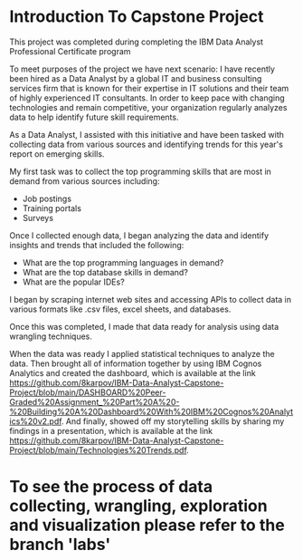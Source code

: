 # Introduction To Capstone Project
This project was completed during completing the IBM Data Analyst Professional Certificate program

To meet purposes of the project we have next scenario: 
I have recently been hired as a Data Analyst by a global IT and business consulting services firm that is known for their expertise in IT solutions and their team of highly experienced IT consultants.  In order to keep pace with changing technologies and remain competitive, your organization regularly analyzes data to help identify future skill requirements.

As a Data Analyst, I assisted with this initiative and have been tasked with collecting data from various sources and identifying trends for this year's report on emerging skills.

My first task was to collect the top programming skills that are most in demand from various sources including:

- Job postings
- Training portals
- Surveys

Once I collected enough data, I began analyzing the data and identify insights and trends that included the following:

- What are the top programming languages in demand?
- What are the top database skills in demand?
- What are the popular IDEs?

I began by scraping internet web sites and accessing APIs to collect data in various formats like .csv files, excel sheets, and databases.

Once this was completed, I made that data ready for analysis using data wrangling techniques.

When the data was ready I applied statistical techniques to analyze the data.  Then brought all of information together by using  IBM Cognos Analytics and created the dashboard, which is available at the link https://github.com/8karpov/IBM-Data-Analyst-Capstone-Project/blob/main/DASHBOARD%20Peer-Graded%20Assignment_%20Part%20A%20-%20Building%20A%20Dashboard%20With%20IBM%20Cognos%20Analytics%20v2.pdf. 
And finally, showed off my storytelling skills by sharing my findings in a presentation, which is available at the link https://github.com/8karpov/IBM-Data-Analyst-Capstone-Project/blob/main/Technologies%20Trends.pdf.

# To see the process of data collecting, wrangling, exploration and visualization please refer to the branch 'labs'
